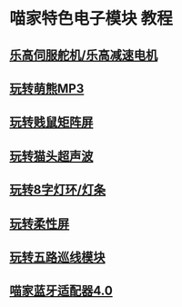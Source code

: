# 喵家特色电子模块 教程
## [乐高伺服舵机/乐高减速电机](./80乐高积木舵机电机.md)
## [玩转萌熊MP3](./萌熊MP3模块.md)
## [玩转贱鼠矩阵屏](./贱鼠LED矩阵屏.md)
## [玩转猫头超声波](./猫头超声波.md)
## [玩转8字灯环/灯条](./8字灯环灯条.md)
## [玩转柔性屏](./柔性屏8x32&16x16.md)
## [玩转五路巡线模块](./五路巡线模块.md)
## [喵家蓝牙适配器4.0](./USB蓝牙适配器.md)
